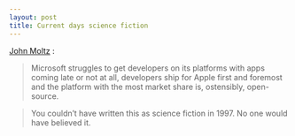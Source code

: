 ```yaml
---
layout: post
title: Current days science fiction
---
```


[John Moltz](http://verynicewebsite.net/2013/07/a-planet-where-apes-evolved-from-man/) :

> Microsoft struggles to get developers on its platforms with apps coming late or not at all, developers ship for Apple first and foremost and the platform with the most market share is, ostensibly, open-source.

> You couldn’t have written this as science fiction in 1997. No one would have believed it.

